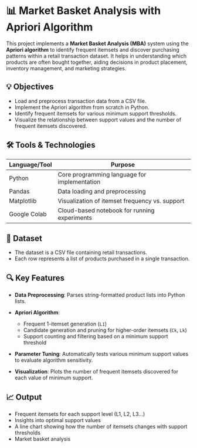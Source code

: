 
# 📊 Market Basket Analysis with Apriori Algorithm

This project implements a **Market Basket Analysis (MBA)** system using the **Apriori algorithm** to identify frequent itemsets and discover purchasing patterns within a retail transaction dataset. It helps in understanding which products are often bought together, aiding decisions in product placement, inventory management, and marketing strategies.

## 💡 Objectives

* Load and preprocess transaction data from a CSV file.
* Implement the Apriori algorithm from scratch in Python.
* Identify frequent itemsets for various minimum support thresholds.
* Visualize the relationship between support values and the number of frequent itemsets discovered.

## 🛠️ Tools & Technologies

| Language/Tool | Purpose                                        |
| ------------- | ---------------------------------------------- |
| Python        | Core programming language for implementation   |
| Pandas        | Data loading and preprocessing                 |
| Matplotlib    | Visualization of itemset frequency vs. support |
| Google Colab  | Cloud-based notebook for running experiments   |

## 📁 Dataset

* The dataset is a CSV file containing retail transactions.
* Each row represents a list of products purchased in a single transaction.

## 🔍 Key Features

* **Data Preprocessing**: Parses string-formatted product lists into Python lists.
* **Apriori Algorithm**:

  * Frequent 1-itemset generation (`L1`)
  * Candidate generation and pruning for higher-order itemsets (`Ck`, `Lk`)
  * Support counting and filtering based on a minimum support threshold
* **Parameter Tuning**: Automatically tests various minimum support values to evaluate algorithm sensitivity.
* **Visualization**: Plots the number of frequent itemsets discovered for each value of minimum support.

## 📈 Output

* Frequent itemsets for each support level (L1, L2, L3…)
* Insights into optimal support values
* A line chart showing how the number of itemsets changes with support thresholds
* Market basket analysis

